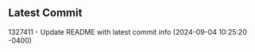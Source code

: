 
## Latest Commit
1327411 - Update README with latest commit info (2024-09-04 10:25:20 -0400) <Yunxi-Zhou>
